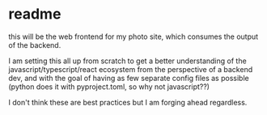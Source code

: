 # readme

this will be the web frontend for my photo site, which consumes the output of
the backend.

I am setting this all up from scratch to get a better understanding of the
javascript/typescript/react ecosystem from the perspective of a backend dev, and
with the goal of having as few separate config files as possible (python does it
with pyproject.toml, so why not javascript??)

I don't think these are best practices but I am forging ahead regardless.
